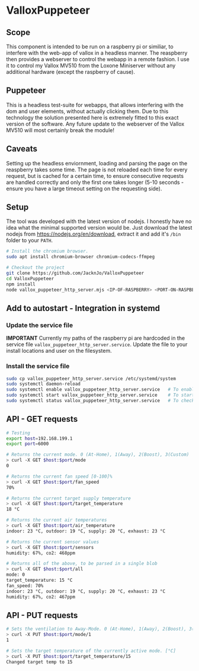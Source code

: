 # ValloxPuppeteer
## Scope
This component is intended to be run on a raspberry pi or similiar, to interfere with the web-app of vallox in a headless manner. The reaspberry then provides a webserver to control the webapp in a remote fashion. I use it to control my Vallox MV510 from the Loxone Miniserver without any additional hardware (except the raspberry of cause).

## Puppeteer
This is a headless test-suite for webapps, that allows interfering with the dom and user elements, without actually clicking them. Due to this technology the solution presented here is extremely fitted to this exact version of the software. Any future update to the webserver of the Vallox MV510 will most certainly break the module!

## Caveats
Setting up the headless enviornment, loading and parsing the page on the reaspberry takes some time. The page is not reloaded each time for every request, but is cached for a certain time, to ensure consecutive requests are handled correctly and only the first one takes longer (5-10 seconds - ensure you have a large timeout setting on the requesting side).

## Setup
The tool was developed with the latest version of nodejs. I honestly have no idea what the minimal supported version would be. Just download the latest nodejs from https://nodejs.org/en/download, extract it and add it's `/bin` folder to your `PATH`.

```bash
# Install the chromium browser.
sudo apt install chromium-browser chromium-codecs-ffmpeg

# Checkout the project
git clone https://github.com/JacknJo/ValloxPuppeteer
cd ValloxPuppeteer
npm install
node vallox_puppeteer_http_server.mjs <IP-OF-RASPBERRY> <PORT-ON-RASPBERRY> <IP-OR-HOSTNAME-OF-VALLOX>
```

## Add to autostart - Integration in systemd
### Update the service file
**IMPORTANT**
Currently my paths of the raspberry pi are hardcoded in the service file `vallox_puppeteer_http_server.service`. Update the file to your install locations and user on the filesystem.

### Install the service file
```bash
sudo cp vallox_puppeteer_http_server.service /etc/systemd/system
sudo systemctl daemon-reload
sudo systemctl enable vallox_puppeteer_http_server.service   # To enable on autostart
sudo systemctl start vallox_puppeteer_http_server.service    # To start directly
sudo systemctl status vallox_puppeteer_http_server.service   # To check for success
```

## API - GET requests
``` bash
# Testing
export host=192.168.199.1
export port=6000

# Returns the current mode. 0 (At-Home), 1(Away), 2(Boost), 3(Custom)
> curl -X GET $host:$port/mode
0

# Returns the current fan speed [0-100]%
> curl -X GET $host:$port/fan_speed
70%

# Returns the current target supply temperature
> curl -X GET $host:$port/target_temperature
18 °C

# Returns the current air temperatures
> curl -X GET $host:$port/air_temperature
indoor: 23 °C, outdoor: 19 °C, supply: 20 °C, exhaust: 23 °C

# Returns the current sensor values
> curl -X GET $host:$port/sensors
humidity: 67%, co2: 468ppm

# Returns all of the above, to be parsed in a single blob
> curl -X GET $host:$port/all
mode: 0
target_temperature: 15 °C
fan_speed: 70%
indoor: 23 °C, outdoor: 19 °C, supply: 20 °C, exhaust: 23 °C
humidity: 67%, co2: 467ppm

```

## API - PUT requests
``` bash
# Sets the ventilation to Away-Mode. 0 (At-Home), 1(Away), 2(Boost), 3(Custom)
> curl -X PUT $host:$port/mode/1
1

# Sets the target temperature of the currently active mode. [°C]
> curl -X PUT $host:$port/target_temperature/15
Changed target temp to 15

```
